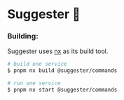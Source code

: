 # Suggester :mega:

### Building:
Suggester uses [nx](https://nx.dev) as its build tool.

```sh
# build one service
$ pnpm nx build @suggester/commands

# run one service
$ pnpm nx start @suggester/commands
```
